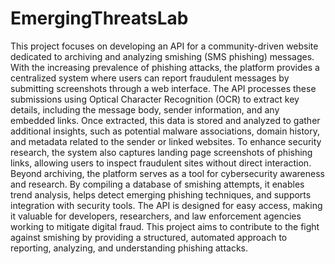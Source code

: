 # EmergingThreatsLab
This project focuses on developing an API for a community-driven website dedicated to archiving and analyzing smishing (SMS phishing) messages. With the increasing prevalence of phishing attacks, the platform provides a centralized system where users can report fraudulent messages by submitting screenshots through a web interface.
The API processes these submissions using Optical Character Recognition (OCR) to extract key details, including the message body, sender information, and any embedded links. Once extracted, this data is stored and analyzed to gather additional insights, such as potential malware associations, domain history, and metadata related to the sender or linked websites. To enhance security research, the system also captures landing page screenshots of phishing links, allowing users to inspect fraudulent sites without direct interaction.
Beyond archiving, the platform serves as a tool for cybersecurity awareness and research. By compiling a database of smishing attempts, it enables trend analysis, helps detect emerging phishing techniques, and supports integration with security tools. The API is designed for easy access, making it valuable for developers, researchers, and law enforcement agencies working to mitigate digital fraud.
This project aims to contribute to the fight against smishing by providing a structured, automated approach to reporting, analyzing, and understanding phishing attacks.
